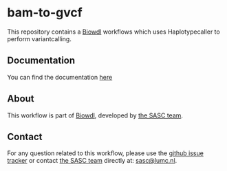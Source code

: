 # bam-to-gvcf

This repository contains a [Biowdl](https://github.com/biowdl) 
workflows which uses Haplotypecaller to perform variantcalling.

## Documentation

You can find the documentation [here](https://biowdl.github.io/bam-to-gvcf)

## About
This workflow is part of [Biowdl](https://github.com/biowdl),
developed by [the SASC team](http://sasc.lumc.nl/). 

## Contact

<p>
  <!-- Obscure e-mail address for spammers -->
For any question related to this workflow, please use the
<a href='https://github.com/biowdl/bam-to-gvcf/issues'>github issue tracker</a>
or contact
 <a href='http://sasc.lumc.nl/'>the SASC team</a> directly at: <a href='&#109;&#97;&#105;&#108;&#116;&#111;&#58;&#115;&#97;&#115;&#99;&#64;&#108;&#117;&#109;&#99;&#46;&#110;&#108;'>
&#115;&#97;&#115;&#99;&#64;&#108;&#117;&#109;&#99;&#46;&#110;&#108;</a>.
</p>

     
